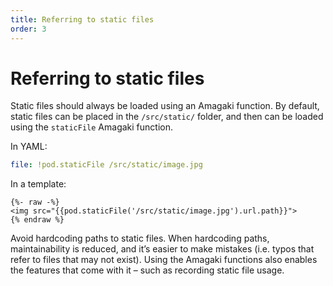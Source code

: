 ```yaml
---
title: Referring to static files
order: 3
---
```

# Referring to static files

Static files should always be loaded using an Amagaki function. By default,
static files can be placed in the `/src/static/` folder, and then can be loaded
using the `staticFile` Amagaki function.

In YAML:

```yaml
file: !pod.staticFile /src/static/image.jpg
```

In a template:

```nunjucks
{%- raw -%}
<img src="{{pod.staticFile('/src/static/image.jpg').url.path}}">
{% endraw %}
```

Avoid hardcoding paths to static files. When hardcoding paths, maintainability
is reduced, and it’s easier to make mistakes (i.e. typos that refer to files
that may not exist). Using the Amagaki functions also enables the features that
come with it – such as recording static file usage.